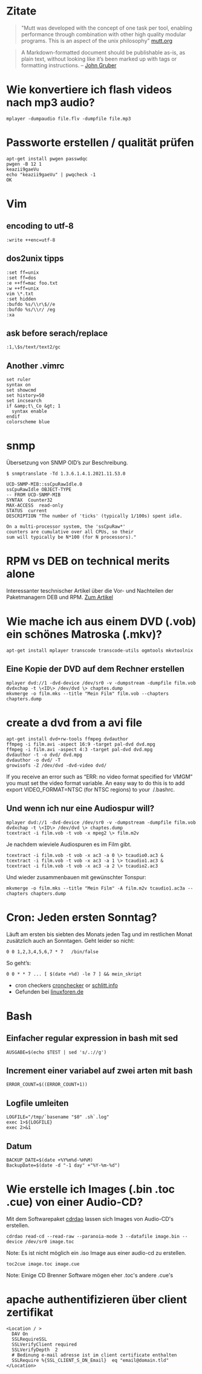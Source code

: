 # Zitate

> "Mutt was developed with the concept of one task per tool, enabling performance through combination with other high quality modular programs. This is an aspect of the unix philosophy" [mutt.org](http://dev.mutt.org/trac/wiki/MailConcept#muttandSMTP)

> A Markdown-formatted document should be publishable as-is, as plain text, without looking like it’s been marked up with tags or formatting instructions. – [John Gruber](http://pandoc.org/README.html#pandocs-markdown)

# Wie konvertiere ich flash videos nach mp3 audio? 

	mplayer -dumpaudio file.flv -dumpfile file.mp3

# Passworte erstellen / qualität prüfen

	apt-get install pwgen passwdqc
	pwgen -B 12 1
	keazii9gaeVu
	echo "keazii9gaeVu" | pwqcheck -1
	OK
# Vim

## encoding to utf-8

	:write ++enc=utf-8

## dos2unix tipps

	:set ff=unix  
	:set ff=dos  
	:e ++ff=mac foo.txt  
	:w ++ff=unix  
	vim \*.txt  
	:set hidden  
	:bufdo %s/\\r\$//e  
	:bufdo %s/\\r/ /eg  
	:xa

## ask before serach/replace

	:1,\$s/text/text2/gc

## Another .vimrc

	set ruler  
	syntax on  
	set showcmd  
	set history=50  
	set incsearch  
	if &amp;t\_Co &gt; 1  
	  syntax enable  
	endif  
	colorscheme blue
# snmp

Übersetzung von SNMP OID’s zur Beschreibung.

	$ snmptranslate -Td 1.3.6.1.4.1.2021.11.53.0

	UCD-SNMP-MIB::ssCpuRawIdle.0
	ssCpuRawIdle OBJECT-TYPE
	-- FROM UCD-SNMP-MIB
	SYNTAX  Counter32
	MAX-ACCESS  read-only
	STATUS  current
	DESCRIPTION "The number of 'ticks' (typically 1/100s) spent idle.
	
	On a multi-processor system, the 'ssCpuRaw*'
	counters are cumulative over all CPUs, so their
	sum will typically be N*100 (for N processors)."

# RPM vs DEB on technical merits alone

Interessanter teschnischer Artikel über die Vor- und Nachteilen der Paketmanagern DEB und RPM. [Zum Artikel](http://lwn.net/Articles/223183/)

# Wie mache ich aus einem DVD (.vob) ein schönes Matroska (.mkv)?

  
	apt-get install mplayer transcode transcode-utils ogmtools mkvtoolnix  
  
## Eine Kopie der DVD auf dem Rechner erstellen

	mplayer dvd://1 -dvd-device /dev/sr0 -v -dumpstream -dumpfile film.vob  
	dvdxchap -t \<ID\> /dev/dvd \> chaptes.dump  
	mkvmerge -o film.mks --title "Mein Film" film.vob --chapters chapters.dump  

# create a dvd from a avi file

	apt-get install dvd+rw-tools ffmpeg dvdauthor
	ffmpeg -i film.avi -aspect 16:9 -target pal-dvd dvd.mpg
	ffmpeg -i film.avi -aspect 4:3 -target pal-dvd dvd.mpg
	dvdauthor -t -o dvd/ dvd.mpg
	dvdauthor -o dvd/ -T
	growisofs -Z /dev/dvd -dvd-video dvd/

If you receive an error such as “ERR: no video format specified for VMGM”
you must set the video format variable. An easy way to do this is to add
export VIDEO\_FORMAT=NTSC (for NTSC regions) to your  /.bashrc.
## Und wenn ich nur eine Audiospur will?

	mplayer dvd://1 -dvd-device /dev/sr0 -v -dumpstream -dumpfile film.vob  
	dvdxchap -t \<ID\> /dev/dvd \> chaptes.dump  
	tcextract -i film.vob -t vob -x mpeg2 \> film.m2v  
  
Je nachdem wieviele Audiospuren es im Film gibt.

	tcextract -i film.vob -t vob -x ac3 -a 0 \> tcaudio0.ac3 &  
	tcextract -i film.vob -t vob -x ac3 -a 1 \> tcaudio1.ac3 &  
	tcextract -i film.vob -t vob -x ac3 -a 2 \> tcaudio2.ac3  
  
Und wieder zusammenbauen mit gewünschter Tonspur:

	mkvmerge -o film.mks --title "Mein Film" -A film.m2v tcaudio1.ac3a --chapters chapters.dump


# Cron: Jeden ersten Sonntag?

Läuft am ersten bis siebten des Monats jeden Tag und im restlichen Monat
zusätzlich auch an Sonntagen. Geht leider so nicht:

	0 0 1,2,3,4,5,6,7 * 7   /bin/false

So geht’s:

	0 0 * * 7 ... [ $(date +%d) -le 7 ] && mein_skript

* cron checkers [cronchecker](http://www.cronchecker.net/) or [schlitt.info](http://cron.schlitt.info/)
* Gefunden bei [linuxforen.de](http://www.linuxforen.de/forums/showthread.php?138612-Cronjob-der-nur-jeden-ersten-Sonntag-im-Monat-l%E4uft-)

# Bash

## Einfacher regular expression in bash mit sed

	AUSGABE=$(echo $TEST | sed 's/.://g')

## Increment einer variabel auf zwei arten mit bash

	ERROR_COUNT=$((ERROR_COUNT+1))

## Logfile umleiten

	LOGFILE="/tmp/`basename "$0" .sh`.log"
	exec 1>${LOGFILE}
	exec 2>&1

## Datum

	BACKUP_DATE=$(date +%Y%m%d-%H%M)
	BackupDate=$(date -d "-1 day" +"%Y-%m-%d")

# Wie erstelle ich Images (.bin .toc .cue) von einer Audio-CD?

Mit dem Softwarepaket
[cdrdao](http://packages.qa.debian.org/c/cdrdao.html) lassen sich Images
von Audio-CD's erstellen.

	cdrdao read-cd --read-raw --paranoia-mode 3 --datafile image.bin --device /dev/sr0 image.toc

Note: Es ist nicht möglich ein .iso Image aus einer audio-cd zu
erstellen.

	toc2cue image.toc image.cue

Note: Einige CD Brenner Software mögen eher .toc's andere .cue's
# apache authentifizieren über client zertifikat

	<Location / >
	  DAV On
	  SSLRequireSSL
	  SSLVerifyClient required
	  SSLVerifyDepth  2
	  # Bedinung e-mail adresse ist im client certificate enthalten
	  SSLRequire %{SSL_CLIENT_S_DN_Email}  eq "email@domain.tld"
	</Location>

